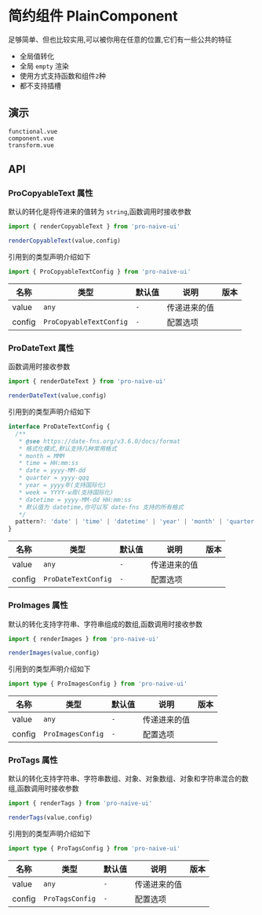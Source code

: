 # 简约组件 PlainComponent
<!--single-column-->

足够简单、但也比较实用,可以被你用在任意的位置,它们有一些公共的特征
- 全局值转化
- 全局 `empty` 渲染
- 使用方式支持函数和组件`2`种
- 都不支持插槽

## 演示

```demo
functional.vue
component.vue
transform.vue
```

## API
### ProCopyableText 属性
默认的转化是将传进来的值转为 `string`,函数调用时接收参数
```typescript
import { renderCopyableText } from 'pro-naive-ui'

renderCopyableText(value,config)
```

引用到的类型声明介绍如下
```typescript
import { ProCopyableTextConfig } from 'pro-naive-ui'
```

| 名称   | 类型                    | 默认值 | 说明         | 版本 |
| ------ | ----------------------- | ------ | ------------ | ---- |
| value  | `any`                   | `-`    | 传递进来的值 |      |
| config | `ProCopyableTextConfig` | `-`    | 配置选项     |      |

### ProDateText 属性
函数调用时接收参数
```typescript
import { renderDateText } from 'pro-naive-ui'

renderDateText(value,config)
```

引用到的类型声明介绍如下
```typescript
interface ProDateTextConfig {
  /**
   * @see https://date-fns.org/v3.6.0/docs/format
   * 格式化模式,默认支持几种常用格式
   * month = MMM
   * time = HH:mm:ss
   * date = yyyy-MM-dd
   * quarter = yyyy-qqq
   * year = yyyy年(支持国际化)
   * week = YYYY-w周(支持国际化)
   * datetime = yyyy-MM-dd HH:mm:ss
   * 默认值为 datetime,你可以写 date-fns 支持的所有格式
   */
  pattern?: 'date' | 'time' | 'datetime' | 'year' | 'month' | 'quarter' | 'week' | ({} & string)
}
```

| 名称   | 类型                | 默认值 | 说明         | 版本 |
| ------ | ------------------- | ------ | ------------ | ---- |
| value  | `any`               | `-`    | 传递进来的值 |      |
| config | `ProDateTextConfig` | `-`    | 配置选项     |      |

### ProImages 属性
默认的转化支持字符串、字符串组成的数组,函数调用时接收参数
```typescript
import { renderImages } from 'pro-naive-ui'

renderImages(value,config)
```

引用到的类型声明介绍如下
```typescript
import type { ProImagesConfig } from 'pro-naive-ui'
```

| 名称   | 类型              | 默认值 | 说明         | 版本 |
| ------ | ----------------- | ------ | ------------ | ---- |
| value  | `any`             | `-`    | 传递进来的值 |      |
| config | `ProImagesConfig` | `-`    | 配置选项     |      |

### ProTags 属性
默认的转化支持字符串、字符串数组、对象、对象数组、对象和字符串混合的数组,函数调用时接收参数
```typescript
import { renderTags } from 'pro-naive-ui'

renderTags(value,config)
```

引用到的类型声明介绍如下
```typescript
import type { ProTagsConfig } from 'pro-naive-ui'
```

| 名称   | 类型            | 默认值 | 说明         | 版本 |
| ------ | --------------- | ------ | ------------ | ---- |
| value  | `any`           | `-`    | 传递进来的值 |      |
| config | `ProTagsConfig` | `-`    | 配置选项     |      |
